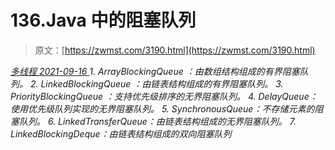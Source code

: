 <!--yml
category: 未分类
date: 0001-01-01 00:00:00
--->

# 136.Java 中的阻塞队列

> 原文：[https://zwmst.com/3190.html](https://zwmst.com/3190.html)

   [ *多线程* ](https://zwmst.com/%e5%a4%9a%e7%ba%bf%e7%a8%8b)*[ <time datetime="2021-09-17T00:23:19+08:00"> 2021-09-16 </time> ](https://zwmst.com/3190.html)  1.  ArrayBlockingQueue ：由数组结构组成的有界阻塞队列。
2.  LinkedBlockingQueue ：由链表结构组成的有界阻塞队列。
3.  PriorityBlockingQueue ：支持优先级排序的无界阻塞队列。
4.  DelayQueue：使用优先级队列实现的无界阻塞队列。
5.  SynchronousQueue：不存储元素的阻塞队列。
6.  LinkedTransferQueue：由链表结构组成的无界阻塞队列。
7.  LinkedBlockingDeque：由链表结构组成的双向阻塞队列*
